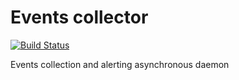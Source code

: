 # Events collector

[![Build Status](https://travis-ci.org/tswiackiewicz/events-collector.png?branch=feature/collector_configuration)](https://travis-ci.org/tswiackiewicz/events-collector)

Events collection and alerting asynchronous daemon


